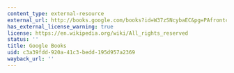 ```yaml
---
content_type: external-resource
external_url: http://books.google.com/books?id=W37zSNcybaEC&pg=PAfrontcover
has_external_license_warning: true
license: https://en.wikipedia.org/wiki/All_rights_reserved
status: ''
title: Google Books
uid: c3a39fdd-920a-41c3-bedd-195d957a2369
wayback_url: ''
---
```


